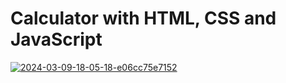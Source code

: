 # Calculator with HTML, CSS and JavaScript
<a href="https://ibb.co/26yP9Xy"><img src="https://i.ibb.co/qnd9Sbd/2024-03-09-18-05-18-e06cc75e7152.png" alt="2024-03-09-18-05-18-e06cc75e7152" border="0" /></a>
